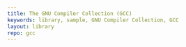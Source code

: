 ```yaml
---
title: The GNU Compiler Collection (GCC)
keywords: library, sample, GNU Compiler Collection, GCC
layout: library
repo: gcc
---
```

